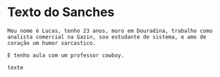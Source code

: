 # Texto do Sanches

    Meu nome é Lucas, tenho 23 anos, moro em Douradina, trabalho como analista comercial na Gazin, sou estudante de sistema, e amo de coração um humor sarcastico.

    E tenho aula com um professor cowboy.

    texte